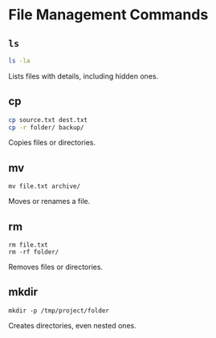 # File Management Commands

## `ls`
```bash
ls -la
```
Lists files with details, including hidden ones.

## cp
```bash
cp source.txt dest.txt
cp -r folder/ backup/
```
Copies files or directories.

## mv
```
mv file.txt archive/
```
Moves or renames a file.


## rm
```
rm file.txt
rm -rf folder/
```
Removes files or directories.

## mkdir
```
mkdir -p /tmp/project/folder
```
Creates directories, even nested ones.

